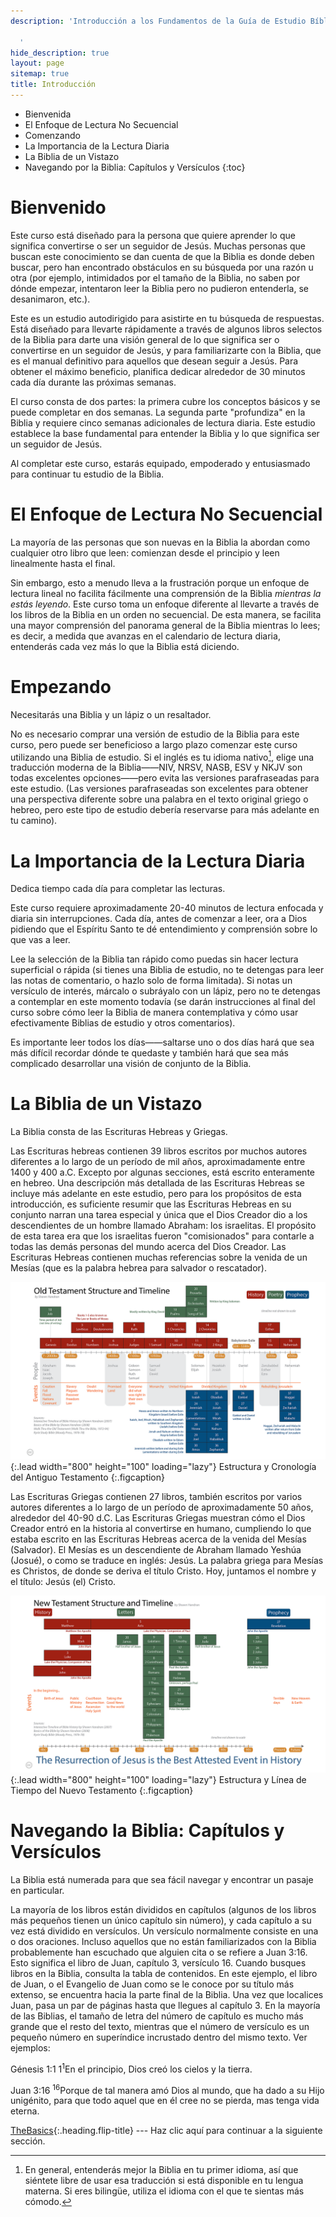 ```yaml
---
description: 'Introducción a los Fundamentos de la Guía de Estudio Bíblico.

  '
hide_description: true
layout: page
sitemap: true
title: Introducción
---
```


* Bienvenida
* El Enfoque de Lectura No Secuencial
* Comenzando
* La Importancia de la Lectura Diaria
* La Biblia de un Vistazo
* Navegando por la Biblia: Capítulos y Versículos
{:toc}

# Bienvenido
Este curso está diseñado para la persona que quiere aprender lo que significa convertirse o ser un seguidor de Jesús. Muchas personas que buscan este conocimiento se dan cuenta de que la Biblia es donde deben buscar, pero han encontrado obstáculos en su búsqueda por una razón u otra (por ejemplo, intimidados por el tamaño de la Biblia, no saben por dónde empezar, intentaron leer la Biblia pero no pudieron entenderla, se desanimaron, etc.).

Este es un <span class="bbsg_highlight">estudio autodirigido</span> para asistirte en tu búsqueda de respuestas. Está diseñado para llevarte rápidamente a través de algunos libros selectos de la Biblia para darte una <span class="bbsg_highlight">visión general</span> de lo que significa ser o convertirse en un seguidor de Jesús, y para familiarizarte con la Biblia, que es el manual definitivo para aquellos que desean seguir a Jesús. Para obtener el máximo beneficio, planifica dedicar alrededor de <span class="bbsg_highlight">30 minutos</span> cada día durante las próximas semanas.

El curso consta de <span class="bbsg_highlight">dos partes</span>: la primera cubre los conceptos básicos y se puede completar en dos semanas. La segunda parte "profundiza" en la Biblia y requiere cinco semanas adicionales de lectura diaria. Este estudio establece la base fundamental para entender la Biblia y lo que significa ser un seguidor de Jesús.

Al completar este curso, estarás <span class="bbsg_highlight">equipado, empoderado y entusiasmado</span> para continuar tu estudio de la Biblia.

# El Enfoque de Lectura No Secuencial
La mayoría de las personas que son nuevas en la Biblia la abordan como cualquier otro libro que leen: comienzan desde el principio y leen linealmente hasta el final.

Sin embargo, esto a menudo lleva a la frustración porque un enfoque de lectura lineal no facilita fácilmente una comprensión de la Biblia *<span class="bbsg_highlight">mientras la estás leyendo</span>*. Este curso toma un enfoque diferente al llevarte a través de los libros de la Biblia en un orden <span class="bbsg_highlight">no secuencial</span>. De esta manera, se facilita una <span class="bbsg_highlight">mayor comprensión</span> del panorama general de la Biblia mientras lo lees; es decir, a medida que avanzas en el calendario de lectura diaria, entenderás cada vez más lo que la Biblia está diciendo.

# Empezando
Necesitarás una <span class="bbsg_highlight">Biblia</span> y un <span class="bbsg_highlight">lápiz</span> o un <span class="bbsg_highlight">resaltador</span>.

No es necesario comprar una versión de estudio de la Biblia para este curso, pero puede ser beneficioso a largo plazo comenzar este curso utilizando una Biblia de estudio. Si el inglés es tu idioma nativo[^1], elige una traducción moderna de la Biblia——NIV, NRSV, NASB, ESV y NKJV son todas excelentes opciones——pero evita las versiones parafraseadas para este estudio. (Las versiones parafraseadas son excelentes para obtener una perspectiva diferente sobre una palabra en el texto original griego o hebreo, pero este tipo de estudio debería reservarse para más adelante en tu camino).

[^1]: En general, entenderás mejor la Biblia en tu primer idioma, así que siéntete libre de usar esa traducción si está disponible en tu lengua materna. Si eres bilingüe, utiliza el idioma con el que te sientas más cómodo.

# La Importancia de la Lectura Diaria
Dedica tiempo <span class="bbsg_highlight">cada día</span> para completar las lecturas.

Este curso requiere aproximadamente <span class="bbsg_highlight">20-40</span> minutos de lectura enfocada y <span class="bbsg_highlight">diaria sin interrupciones</span>. Cada día, antes de comenzar a leer, ora a Dios pidiendo que el Espíritu Santo te dé entendimiento y comprensión sobre lo que vas a leer.

Lee la selección de la Biblia <span class="bbsg_highlight">tan rápido como puedas</span> sin hacer lectura superficial o rápida (si tienes una Biblia de estudio, <span class="bbsg_highlight">no te detengas</span> para leer las notas de comentario, o hazlo solo de forma limitada). Si notas un versículo de interés, márcalo o subráyalo con un lápiz, pero no te detengas a contemplar en este momento todavía (se darán instrucciones al final del curso sobre cómo leer la Biblia de manera contemplativa y cómo usar efectivamente Biblias de estudio y otros comentarios).

Es importante <span class="bbsg_highlight">leer todos los días</span>——saltarse uno o dos días hará que sea más difícil recordar dónde te quedaste y también hará que sea más complicado desarrollar una visión de conjunto de la Biblia.

# La Biblia de un Vistazo
La Biblia consta de las Escrituras <span class="bbsg_highlight">Hebreas</span> y <span class="bbsg_highlight">Griegas</span>.

Las Escrituras <span class="bbsg_highlight">hebreas</span> contienen <span class="bbsg_highlight">39 libros</span> escritos por muchos autores diferentes a lo largo de un período de mil años, aproximadamente entre 1400 y 400 a.C. Excepto por algunas secciones, está escrito enteramente en hebreo. Una descripción más detallada de las Escrituras Hebreas se incluye más adelante en este estudio, pero para los propósitos de esta introducción, es suficiente resumir que las Escrituras Hebreas en su conjunto narran una tarea especial y única que el Dios Creador dio a los descendientes de un hombre llamado Abraham: los <span class="bbsg_highlight">israelitas</span>. El propósito de esta tarea era que los israelitas fueron "comisionados" para contarle a todas las demás personas del mundo acerca del <span class="bbsg_highlight">Dios Creador</span>. Las Escrituras Hebreas contienen muchas referencias sobre la venida de un Mesías (que es la palabra hebrea para salvador o rescatador).

![Imagen de ancho completo](../assets/img/projects/bstot.png){:.lead width="800" height="100" loading="lazy"}
Estructura y Cronología del Antiguo Testamento
{:.figcaption}

Las <span class="bbsg_highlight">Escrituras Griegas</span> contienen <span class="bbsg_highlight">27 libros</span>, también escritos por varios autores diferentes a lo largo de un período de aproximadamente 50 años, alrededor del 40-90 d.C. Las Escrituras Griegas muestran cómo el Dios Creador entró en la historia al convertirse en humano, cumpliendo lo que estaba escrito en las Escrituras Hebreas acerca de la venida del <span class="bbsg_highlight">Mesías</span> (Salvador). El Mesías es un descendiente de Abraham llamado Yeshúa (Josué), o como se traduce en inglés: Jesús. La palabra griega para Mesías es Christos, de donde se deriva el título <span class="bbsg_highlight">Cristo</span>. Hoy, juntamos el nombre y el título: Jesús (el) Cristo.

![Imagen a todo ancho](../assets/img/projects/bstnt.png){:.lead width="800" height="100" loading="lazy"}
Estructura y Línea de Tiempo del Nuevo Testamento
{:.figcaption}

# Navegando la Biblia: Capítulos y Versículos
La Biblia está <span class="bbsg_highlight">numerada</span> para que sea fácil navegar y encontrar un pasaje en particular.

La mayoría de los libros están divididos en <span class="bbsg_highlight">capítulos</span> (algunos de los libros más pequeños tienen un único capítulo sin número), y cada capítulo a su vez está dividido en <span class="bbsg_highlight">versículos</span>. Un versículo normalmente consiste en una o dos oraciones. Incluso aquellos que no están familiarizados con la Biblia probablemente han escuchado que alguien cita o se refiere a <span class="bbsg_highlight">Juan 3:16</span>. Esto significa el libro de <span class="bbsg_highlight">Juan, capítulo 3, versículo 16</span>. Cuando busques libros en la Biblia, consulta la tabla de contenidos. En este ejemplo, el libro de Juan, o el Evangelio de Juan como se le conoce por su título más extenso, se encuentra hacia la parte final de la Biblia. Una vez que localices Juan, pasa un par de páginas hasta que llegues al capítulo 3. En la mayoría de las Biblias, el tamaño de letra del número de capítulo es mucho más grande que el resto del texto, mientras que el número de versículo es un pequeño número en superíndice incrustado dentro del mismo texto. <span class="bbsg_highlight">Ver ejemplos:</span>

<span class="bbsg_highlight">Génesis 1:1</span>	1<sup>1</sup>En el principio, Dios creó los cielos y la tierra.

<span class="bbsg_highlight">Juan 3:16</span>	<sup>16</sup>Porque de tal manera amó Dios al mundo, que ha dado a su Hijo unigénito, para que todo aquel que en él cree no se pierda, mas tenga vida eterna.

[TheBasics](TheBasics.md){:.heading.flip-title} --- Haz clic aquí para continuar a la siguiente sección.